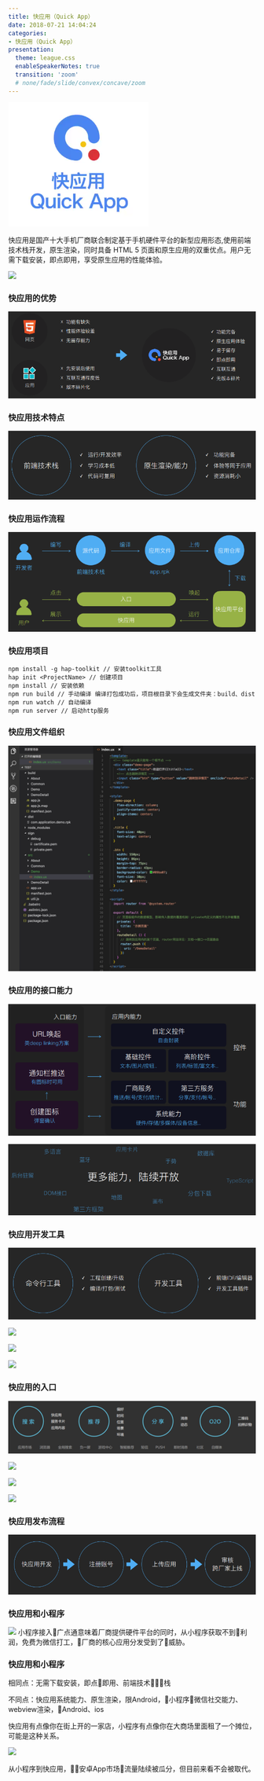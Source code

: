 ```yaml
---
title: 快应用（Quick App）
date: 2018-07-21 14:04:24
categories:
- 快应用（Quick App）
presentation:
  theme: league.css
  enableSpeakerNotes: true
  transition: 'zoom' 
  # none/fade/slide/convex/concave/zoom
---
```

<!-- https://mmbiz.qpic.cn/mmbiz_png/ib3nLDnR1dIibIktAdnAviaScHOD0LFgiciaYxsHMkTJaphESWuq5bRia1Ydaxs1n0ozqkWZu33AicdhpVHzoQQhwkOiaw/640?wx_fmt=gif -->
<!-- <img src="../images/2018-07-21_213941.png" width="50%"> -->
<!-- ![](https://pic2.zhimg.com/80/v2-1f168e82f01be7daf358a36b7fd5e7b5_hd.jpg) -->

<!-- slide data-transition="zoom" -->
[![](../images/2018-07-21_222732.png)](https://swsdl.vivo.com.cn/appstore/developer/uploadfile/20180323/20180323183010837.mp4)
  <!-- <video src="https://swsdl.vivo.com.cn/appstore/developer/uploadfile/20180323/20180323183010837.mp4" poster="https://www.quickapp.cn/assets/images/home/video.png" controls="controls">
      您的浏览器不支持 video 标签。
  </video> -->

<!-- slide data-transition="zoom" -->
快应用是国产十大手机厂商联合制定基于手机硬件平台的新型应用形态,使用前端技术栈开发，原生渲染，同时具备 HTML 5 页面和原生应用的双重优点。用户无需下载安装，即点即用，享受原生应用的性能体验。

![](https://pic1.zhimg.com/v2-bfb104aa16cff7d6400ed8b2b3e7a278_b.jpg)

<!-- slide data-transition="zoom" -->
### 快应用的优势
![](../images/2018-07-21_171345.png)

<!-- slide data-transition="zoom" -->
### 快应用技术特点
![](../images/2018-07-21_171426.png)

<!-- slide data-transition="zoom" -->
### 快应用运作流程
![](../images/2018-07-21_171446.png)

<!-- slide vertical=true data-transition="convex" -->
### 快应用项目
```
npm install -g hap-toolkit // 安装toolkit工具
hap init <ProjectName> // 创建项目
npm install // 安装依赖
npm run build // 手动编译 编译打包成功后，项目根目录下会生成文件夹：build、dist
npm run watch // 自动编译
npm run server // 启动http服务
```

<!-- slide vertical=true data-transition="convex" -->
### 快应用文件组织
![](../images/WechatIMG1837.jpeg)

<!-- slide data-transition="zoom" -->
### 快应用的接口能力
![](../images/2018-07-21_205954.png)

<!-- slide vertical=true data-transition="convex" -->
![](../images/2018-07-21_210140.png)

<!-- slide data-transition="zoom" -->
### 快应用开发工具
![](../images/2018-07-21_210839.png)

<!-- slide vertical=true data-transition="convex" -->
![](https://doc.quickapp.cn/tutorial/getting-started/build-environment.png)

<!-- slide vertical=true data-transition="convex" -->
![](http://dcloud-img.oss-cn-hangzhou.aliyuncs.com/quickapp/site/hx08.png)

![](http://dcloud-img.oss-cn-hangzhou.aliyuncs.com/quickapp/site/hx07.png)

<!-- slide data-transition="zoom" -->
### 快应用的入口
![](../images/2018-07-21_213200.png)

<!-- slide vertical=true data-transition="convex" -->
![](http://5b0988e595225.cdn.sohucs.com/images/20180621/7afdb8f5697949b988bed19a4d0dfc2d.jpeg)

<!-- slide vertical=true data-transition="convex" -->
![](http://5b0988e595225.cdn.sohucs.com/images/20180621/4d833d8b87354d5ea029582f054133ca.gif)

<!-- slide vertical=true data-transition="convex" -->
![](http://5b0988e595225.cdn.sohucs.com/images/20180621/99f8ba19b56547e0a1645baba4f9b910.jpeg)

<!-- slide data-transition="zoom" -->
### 快应用发布流程
![](../images/2018-07-21_214527.png)

<!-- slide data-transition="zoom" -->
### 快应用和小程序
![](https://a.zdmimg.com/201803/28/5abb75e13f9f29126.png_fo710.jpg)
小程序接入广点通意味着厂商提供硬件平台的同时，从小程序获取不到利润，免费为微信打工，厂商的核心应用分发受到了威胁。

<!-- slide data-transition="zoom" -->
### 快应用和小程序
相同点：无需下载安装，即点即用、前端技术栈

不同点：快应用系统能力、原生渲染，限Android，小程序微信社交能力、webview渲染，Android、ios

快应用有点像你在街上开的一家店，小程序有点像你在大商场里面租了一个摊位，可能是这种关系。

<!-- slide data-transition="zoom" -->
<img src="http://5b0988e595225.cdn.sohucs.com/images/20180621/e6e0e2581c2c484aabf0e8702ce10dfd.jpeg" width="60%" />
<!-- ![](http://5b0988e595225.cdn.sohucs.com/images/20180621/e6e0e2581c2c484aabf0e8702ce10dfd.jpeg) -->

从小程序到快应用，安卓App市场流量陆续被瓜分，但目前来看不会被取代。

<!-- slide data-transition="zoom" data-background-image="https://i.loli.net/2016/07/18/578c66da6a5a3.jpg" -->
